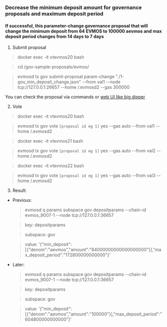 ### Decrease the minimum deposit amount for governance proposals and maximum deposit period
#### If successful, this parameter-change governance proposal that will change the minimum deposit from 64 EVMOS to 100000 aevmos and max deposit period changes from 14 days to 7 days
1. Submit proposal
> docker exec -it vtevmos20 bash

> cd /gov-sample-proposals/evmos/

> evmosd tx gov submit-proposal param-change "./1-gov_min_deposit_change.json" --from val1 --node tcp://127.0.0.1:26657 --home /.evmosd2 --gas 300000

You can check the proposal via commands or [web UI like big dipper](https://github.com/VictorTrustyDev/EVMOS-sample-scripts/tree/main/big-dipper-as-block-explorer)

2. Vote
> docker exec -it vtevmos20 bash

> evmosd tx gov vote `[proposal id eg 1]` yes --gas auto --from val1 --home /.evmosd2

> docker exec -it vtevmos21 bash

> evmosd tx gov vote `[proposal id eg 1]` yes --gas auto --from val2 --home /.evmosd2

> docker exec -it vtevmos22 bash

> evmosd tx gov vote `[proposal id eg 1]` yes --gas auto --from val3 --home /.evmosd2

3. Result:
- Previous:
    > evmosd q params subspace gov depositparams --chain-id evmos_9007-1 --node tcp://127.0.0.1:36657

    > key: depositparams

    > subspace: gov
    
    > value: '{"min_deposit":[{"denom":"aevmos","amount":"64000000000000000000"}],"max_deposit_period":"172800000000000"}'

- Later:
    > evmosd q params subspace gov depositparams --chain-id evmos_9007-1 --node tcp://127.0.0.1:36657

    > key: depositparams

    > subspace: gov
    
    > value: '{"min_deposit":[{"denom":"aevmos","amount":"100000"}],"max_deposit_period":"604800000000000"}'